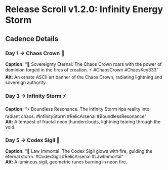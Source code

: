 # Release Scroll v1.2.0: Infinity Energy Storm

## Cadence Details

### Day 1 → Chaos Crown 👑
**Caption:** “👑 Sovereignty Eternal: The Chaos Crown roars with the power of dominion forged in the fires of creation. ⚡ #ChaosCrown #ChaosKey333”  
**Alt:** An ornate ASCII art banner of the Chaos Crown, radiating lightning and sovereign authority.

### Day 3 → Infinity Storm ⚡
**Caption:** “⚡ Boundless Resonance. The Infinity Storm rips reality into radiant chaos. #InfinityStorm #RelicArsenal #BoundlessResonance”  
**Alt:** A tempest of fractal neon thunderclouds, lightning tearing through the void.

### Day 5 → Codex Sigil 📜
**Caption:** “📜 Law Immortal. The Codex Sigil glows with fire, guiding the eternal storm. #CodexSigil #RelicArsenal #LawImmortal”  
**Alt:** A luminous sigil, geometric runes burning in neon fire.
